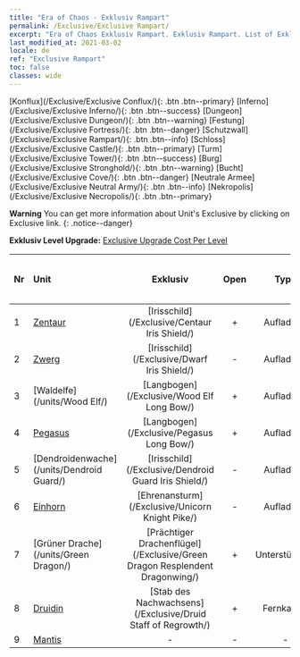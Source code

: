 ```yaml
---
title: "Era of Chaos - Exklusiv Rampart"
permalink: /Exclusive/Exclusive Rampart/
excerpt: "Era of Chaos Exklusiv Rampart. Exklusiv Rampart. List of Exklusiv Rampart in Era of Chaos"
last_modified_at: 2021-03-02
locale: de
ref: "Exclusive Rampart"
toc: false
classes: wide
---
```

 [Konflux](/Exclusive/Exclusive Conflux/){: .btn .btn--primary} [Inferno](/Exclusive/Exclusive Inferno/){: .btn .btn--success} [Dungeon](/Exclusive/Exclusive Dungeon/){: .btn .btn--warning} [Festung](/Exclusive/Exclusive Fortress/){: .btn .btn--danger} [Schutzwall](/Exclusive/Exclusive Rampart/){: .btn .btn--info} [Schloss](/Exclusive/Exclusive Castle/){: .btn .btn--primary} [Turm](/Exclusive/Exclusive Tower/){: .btn .btn--success} [Burg](/Exclusive/Exclusive Stronghold/){: .btn .btn--warning} [Bucht](/Exclusive/Exclusive Cove/){: .btn .btn--danger} [Neutrale Armee](/Exclusive/Exclusive Neutral Army/){: .btn .btn--info} [Nekropolis](/Exclusive/Exclusive Necropolis/){: .btn .btn--primary} 

**Warning** You can get more information about Unit's Exclusive by clicking on Exclusive link. 
{: .notice--danger}

 **Exklusiv Level Upgrade:** [Exclusive Upgrade Cost Per Level](/Exclusive/ExclusiveUpgradeCostPerLevel/)

  | Nr |         Unit        | Exklusiv | Open  |    Type   |  Item to Rank UP      |  Skin   |
  |:---|:--------------------|:-------------:|:-----:|:---------:|:---------------------:|:-------:|
  | 1  | [Zentaur](/units/Centaur/) | [Irisschild](/Exclusive/Centaur Iris Shield/) | + | Aufladung | - | - |
  | 2  | [Zwerg](/units/Dwarf/) | [Irisschild](/Exclusive/Dwarf Iris Shield/) | - | Aufladung | - | - |
  | 3  | [Waldelfe](/units/Wood Elf/) | [Langbogen](/Exclusive/Wood Elf Long Bow/) | + | Aufladung | - | - |
  | 4  | [Pegasus](/units/Pegasus/) | [Langbogen](/Exclusive/Pegasus Long Bow/) | + | Aufladung | - | - |
  | 5  | [Dendroidenwache](/units/Dendroid Guard/) | [Irisschild](/Exclusive/Dendroid Guard Iris Shield/) | - | Aufladung | - | - |
  | 6  | [Einhorn](/units/Unicorn/) | [Ehrenansturm](/Exclusive/Unicorn Knight Pike/) | - | Aufladung | - | - |
  | 7  | [Grüner Drache](/units/Green Dragon/) | [Prächtiger Drachenflügel](/Exclusive/Green Dragon Resplendent Dragonwing/) | + | Unterstützung | - | - |
  | 8  | [Druidin](/units/Druid/) | [Stab des Nachwachsens](/Exclusive/Druid Staff of Regrowth/) | + | Fernkampf | - | - |
  | 9  | [Mantis](/units/Mantis/) | - | - | - | none | none |
